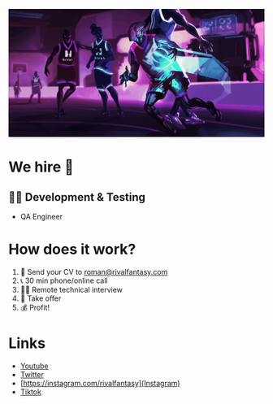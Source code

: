 ![RIVAL](https://raw.githubusercontent.com/rivalfantasy/.github/main/profile/main-section-fourth-slide.webp? "RivalFantasy")

# We hire 🦄

## 🧑‍💻 Development & Testing
- QA Engineer

# How does it work?
1. 📩 Send your CV to roman@rivalfantasy.com
2. 📞 30 min phone/online call
3. 👨‍💻 Remote technical interview
4. 📝 Take offer
5. 💰 Profit!

# Links
* [Youtube](https://www.youtube.com/channel/UCHhzu5p4jeaXUwnXovMC5Mg)
* [Twitter](https://twitter.com/rivalfantasy)
* [https://instagram.com/rivalfantasy](Instagram)
* [Tiktok](https://www.tiktok.com/@rivalfantasy)
